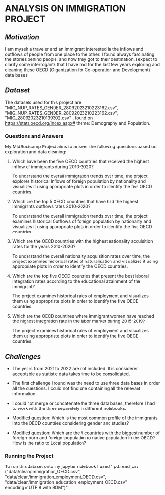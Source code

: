 # **ANALYSIS ON IMMIGRATION PROJECT**

## *Motivation*

I am myself a traveler and an immigrant interested in the inflows and outflows of people from one place to the other. I found always fascinating the stories behind people, and how they got to their destination. I expect to clarify some interrogants that I have had for the last few years exploring and cleaning these OECD (Organization for Co-operation and Development) data bases. 

## *Dataset*
The datasets used for this project are  "MIG_NUP_RATES_GENDER_28092023210223162.csv", "MIG_NUP_RATES_GENDER_28092023210223162.csv", "MIG_28092023210139302.csv" , found on https://stats.oecd.org/Index.aspx# theme: Demography and Population.

### **Questions and Answers**

My MidBootcamp Project aims to answer the following questions based on exploration and data cleaning: 

1. Which have been the five OECD countries that received the highest inflow of immigrants during 2010-2020? 

    To understand the overall immigration trends over time, the project explores historical Inflows of foreign population by nationality and visualizes it using appropriate plots 
    in order to identify the five OECD countries.

2. Which are the top 5 OECD countries that have had the highest immigrants outflows rates 2010-2020? 

    To understand the overall immigration trends over time, the project examines historical Outflows of foreign population by nationality and visualizes it using appropriate plots
    in order to identify the five OECD countries.

3. Which are the OECD countries with the highest nationality acquisition rates for the years 2010-2020?

    To understand the overall nationality acquisition rates over time, the project examines historical rates of naturalisation and visualizes it using appropriate plots
    in order to identify the OECD countries.

4. Which are the top five OECD countries that present the best laboral integration rates according to the educational attainment of the immigrant?

    The project examines historical rates of employment and visualizes them using appropriate plots
    in order to identify the five OECD countries.

5. Which are the OECD countires where immigrant women have reached the highest integration rate in the labor market during 2015-2019?

    The project examines historical rates of employment and visualizes them using appropriate plots
    in order to identify the five OECD countries.

## *Challenges*

- The years from 2021 to 2022 are not included. It is considered acceptable as statistic data takes time to be consolidated.

- The first challenge I found was the need to use three data bases in order all the questions. I could not find one containing all the relevant information.

- I could not merge or concatenate the three data bases, therefore I had to work with the three separetely in different notebooks. 

- Modified question: Which is the most common profile of the immigrants into the OECD countries considering gender and studies?
   
- Modified question: Which are the 5 countries with the biggest number of foreign-born and foreign-population to native population in the OECD? How is the ratio to Local population?

### Running the Project
To run this dataset onto my jupyter notebook I used " pd.read_csv ("data/clean/immigration_OECD.csv", "data/clean/immigration_employment_OECD.csv", "data/clean/immigration_education_employment_OECD.csv" encoding="UTF 8 with BOM")".